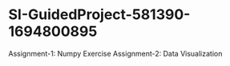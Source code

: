 # SI-GuidedProject-581390-1694800895
Assignment-1: Numpy Exercise           Assignment-2: Data Visualization
